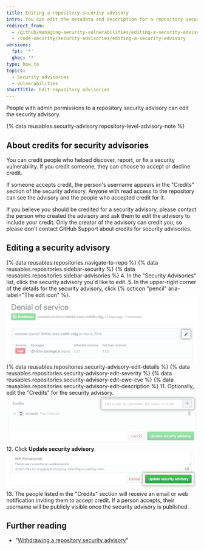 ```yaml
---
title: Editing a repository security advisory
intro: You can edit the metadata and description for a repository security advisory if you need to update details or correct errors.
redirect_from:
  - /github/managing-security-vulnerabilities/editing-a-security-advisory
  - /code-security/security-advisories/editing-a-security-advisory
versions:
  fpt: '*'
  ghec: '*'
type: how_to
topics:
  - Security advisories
  - Vulnerabilities
shortTitle: Edit repository advisories
---
```


People with admin permissions to a repository security advisory can edit the security advisory.

{% data reusables.security-advisory.repository-level-advisory-note %}

## About credits for security advisories

You can credit people who helped discover, report, or fix a security vulnerability. If you credit someone, they can choose to accept or decline credit.

If someone accepts credit, the person's username appears in the "Credits" section of the security advisory. Anyone with read access to the repository can see the advisory and the people who accepted credit for it.

If you believe you should be credited for a security advisory, please contact the person who created the advisory and ask them to edit the advisory to include your credit. Only the creator of the advisory can credit you, so please don't contact GitHub Support about credits for security advisories.

## Editing a security advisory

{% data reusables.repositories.navigate-to-repo %}
{% data reusables.repositories.sidebar-security %}
{% data reusables.repositories.sidebar-advisories %}
4. In the "Security Advisories" list, click the security advisory you'd like to edit.
5. In the upper-right corner of the details for the security advisory, click {% octicon "pencil" aria-label="The edit icon" %}.
  ![Edit button for a security advisory](/assets/images/help/security/security-advisory-edit-button.png)
{% data reusables.repositories.security-advisory-edit-details %}
{% data reusables.repositories.security-advisory-edit-severity %}
{% data reusables.repositories.security-advisory-edit-cwe-cve %}
{% data reusables.repositories.security-advisory-edit-description %}
11. Optionally, edit the "Credits" for the security advisory.
  ![Credits for a security advisory](/assets/images/help/security/security-advisory-credits.png)
12. Click **Update security advisory**.
  !["Update security advisory" button](/assets/images/help/security/update-advisory-button.png)
13. The people listed in the "Credits" section will receive an email or web notification inviting them to accept credit. If a person accepts, their username will be publicly visible once the security advisory is published.

## Further reading

- "[Withdrawing a repository security advisory](/code-security/security-advisories/withdrawing-a-repository-security-advisory)"
